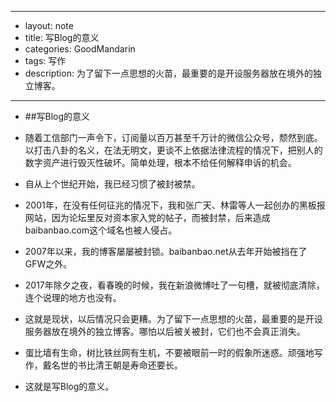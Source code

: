 - ---
- layout: note
- title: 写Blog的意义
- categories: GoodMandarin
- tags: 写作
- description: 为了留下一点思想的火苗，最重要的是开设服务器放在境外的独立博客。
- ---
- <p>##写Blog的意义</p>
- <p>随着工信部门一声令下，订阅量以百万甚至千万计的微信公众号，颓然到底。以打击八卦的名义，在法无明文，更谈不上依据法律流程的情况下，把别人的数字资产进行毁灭性破坏。简单处理，根本不给任何解释申诉的机会。</p>
- <p>自从上个世纪开始，我已经习惯了被封被禁。</p>
- <p>2001年，在没有任何征兆的情况下，我和张广天、林雷等人一起创办的黑板报网站，因为论坛里反对资本家入党的帖子，而被封禁，后来造成baibanbao.com这个域名也被人侵占。</p>
- <p>2007年以来，我的博客屡屡被封锁。baibanbao.net从去年开始被挡在了GFW之外。</p>
- <p>2017年除夕之夜，看春晚的时候，我在新浪微博吐了一句槽，就被彻底清除，连个说理的地方也没有。</p>
- <p>这就是现状，以后情况只会更糟。为了留下一点思想的火苗，最重要的是开设服务器放在境外的独立博客。哪怕以后被关被封，它们也不会真正消失。</p>
- <p>蛋比墙有生命，树比铁丝网有生机，不要被眼前一时的假象所迷惑。顽强地写作，戴名世的书比清王朝是寿命还要长。</p>
- <p>这就是写Blog的意义。</p>
